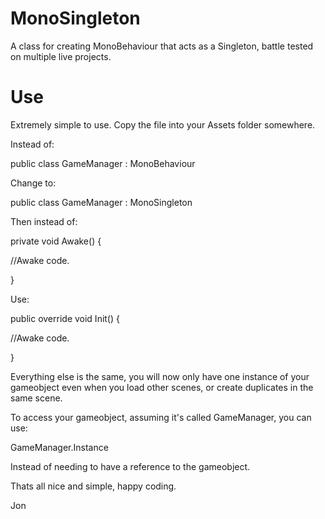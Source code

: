 # MonoSingleton
A class for creating MonoBehaviour that acts as a Singleton, battle tested on multiple live projects.

# Use
Extremely simple to use. Copy the file into your Assets folder somewhere.

Instead of:

public class GameManager : MonoBehaviour

Change to:

public class GameManager : MonoSingleton<GameManager>

Then instead of:

private void Awake()
{

  //Awake code.
  
}

Use:

public override void Init()
{

  //Awake code.
  
}

Everything else is the same, you will now only have one instance of your gameobject even when you load other scenes, or create duplicates in the same scene.

To access your gameobject, assuming it's called GameManager, you can use:

GameManager.Instance

Instead of needing to have a reference to the gameobject.

Thats all nice and simple, happy coding.

Jon
